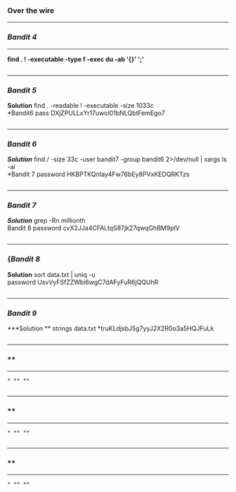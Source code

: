   ### Over the wire 
  -----
  ### *Bandit 4*
  -----
   **find . \! -executable -type f -exec du -ab '{}' ';'**  
  ```
  ```
  -----
  ### *Bandit 5*
   **Solution**  find . -readable  \! -executable -size 1033c  
   *Bandit6 pass DXjZPULLxYr17uwoI01bNLQbtFemEgo7
  ```
  ```
  -----
  ### *Bandit 6*
   ***Solution***   find / -size 33c -user bandit7 -group bandit6 2>/dev/null | xargs ls -al  
    *Bandit 7 password HKBPTKQnIay4Fw76bEy8PVxKEDQRKTzs
  ```
  ```
  -----
  ### *Bandit 7*
  ***Solution***  grep -Rn millionth  
  Bandit 8 password cvX2JJa4CFALtqS87jk27qwqGhBM9plV  
  ```
  ```
  -----
  ### {*Bandit 8*
  **Solution**  sort data.txt | uniq -u  
  password UsvVyFSfZZWbi6wgC7dAFyFuR6jQQUhR  
  ```
  ```
  -----
  ### *Bandit 9*
   ***Solution **  strings data.txt 
   *truKLdjsbJ5g7yyJ2X2R0o3a5HQJFuLk  

  ```
  ```
  -----
  ### **
  -----
    * ** **
  ```
  ```
  -----
  ### **
  -----
    * ** **
  ```
  ```
  -----
  ### **
  -----
    * ** **
  ```
  ```

